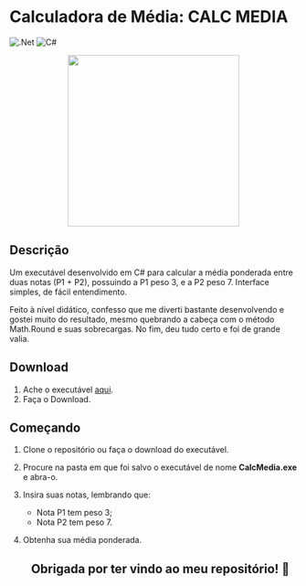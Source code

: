 # Calculadora de Média: CALC MEDIA

![.Net](https://img.shields.io/badge/.NET-5C2D91?style=for-the-badge&logo=.net&logoColor=white)
![C#](https://img.shields.io/badge/c%23-%23239120.svg?style=for-the-badge&logo=c-sharp&logoColor=white) 

<p align="center">
  <img width="300" height="300" src=https://i.pinimg.com/564x/5f/b1/f1/5fb1f1aa3e5ec1b8fab83cebfce5132c.jpg>
</p>

## Descrição
Um executável desenvolvido em C# para calcular a média ponderada entre duas notas (P1 + P2), possuindo a P1 peso 3, e a P2 peso 7. Interface simples, de fácil entendimento. 

Feito à nível didático, confesso que me diverti bastante desenvolvendo e gostei muito do resultado, mesmo quebrando a cabeça com o método Math.Round e suas sobrecargas. No fim, deu tudo certo e foi de grande valia. 

## Download 
1. Ache o executável [aqui](https://github.com/sollaceux/Calc-Media/blob/master/CalcMedia.exe).
2. Faça o Download.

## Começando
1. Clone o repositório ou faça o download do executável.
2. Procure na pasta em que foi salvo o executável de nome **CalcMedia.exe** e abra-o.
3. Insira suas notas, lembrando que:
   - Nota P1 tem peso 3;
   - Nota P2 tem peso 7.
4. Obtenha sua média ponderada.

   <h2 align="center"> Obrigada por ter vindo ao meu repositório! 💜 </h2>
